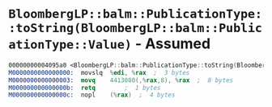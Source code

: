 # `BloombergLP::balm::PublicationType::toString(BloombergLP::balm::PublicationType::Value)` - Assumed

```nasm
00000000004095a0 <BloombergLP::balm::PublicationType::toString(BloombergLP::balm::PublicationType::Value)>:
M0000000000000000:	movslq	%edi, %rax	;  3 bytes
M0000000000000003:	movq	4413080(,%rax,8), %rax	;  8 bytes
M000000000000000b:	retq		;  1 bytes
M000000000000000c:	nopl	(%rax)	;  4 bytes
```
